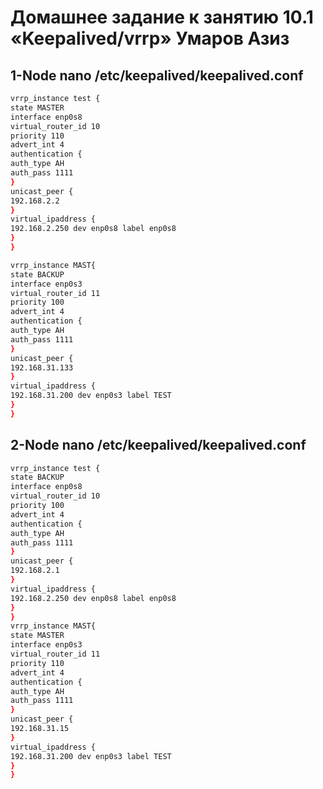 # Домашнее задание к занятию 10.1 «Keepalived/vrrp» Умаров Азиз
## 1-Node nano /etc/keepalived/keepalived.conf
```bash
vrrp_instance test {
state MASTER
interface enp0s8
virtual_router_id 10
priority 110
advert_int 4
authentication {
auth_type AH
auth_pass 1111
}
unicast_peer {
192.168.2.2
}
virtual_ipaddress {
192.168.2.250 dev enp0s8 label enp0s8
}
}

vrrp_instance MAST{
state BACKUP
interface enp0s3
virtual_router_id 11
priority 100
advert_int 4
authentication {
auth_type AH
auth_pass 1111
}
unicast_peer {
192.168.31.133
}
virtual_ipaddress {
192.168.31.200 dev enp0s3 label TEST
}
}
```
## 2-Node nano /etc/keepalived/keepalived.conf
```bash
vrrp_instance test {
state BACKUP
interface enp0s8
virtual_router_id 10
priority 100
advert_int 4
authentication {
auth_type AH
auth_pass 1111
}
unicast_peer {
192.168.2.1
}
virtual_ipaddress {
192.168.2.250 dev enp0s8 label enp0s8
}
}
vrrp_instance MAST{
state MASTER
interface enp0s3
virtual_router_id 11
priority 110
advert_int 4
authentication {
auth_type AH
auth_pass 1111
}
unicast_peer {
192.168.31.15
}
virtual_ipaddress {
192.168.31.200 dev enp0s3 label TEST
}
}

```
